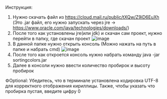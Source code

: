 Инструкция:

1. Нужно скачать файл из https://cloud.mail.ru/public/tXQw/Z9iD6EuXh (Это .jar файл, его нужно запускать через jre -> https://www.oracle.com/java/technologies/downloads/)
2. После того как установлены jre(или jdk) и скачан сам проект, нужно перейти в папку, где скачан проект
![image](https://github.com/user-attachments/assets/5a045f85-9605-4e50-986a-8859262da2d6)
3. В данной папке нужно открыть консоль (Можно нажать на путь в папке и набрать cmd)
![image](https://github.com/user-attachments/assets/a43eba87-f47a-4edf-ba93-ba5b405185f0)
4. После того как откроется консоль нужно набрать команду java -jar sortingcolors.jar
5. Далее в консоли нужно ввести количество пробирок и высоту пробирок

⚙️Optional:
Убедитесь, что в терминале установлена кодировка UTF-8 для корректного отображения кириллицы.
Также, чтобы указать что пробирка пустая, введите цифру 0
